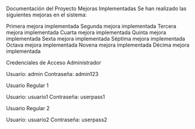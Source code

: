 Documentación del Proyecto
Mejoras Implementadas
Se han realizado las siguientes mejoras en el sistema:

Primera mejora implementada
Segunda mejora implementada
Tercera mejora implementada
Cuarta mejora implementada
Quinta mejora implementada
Sexta mejora implementada
Séptima mejora implementada
Octava mejora implementada
Novena mejora implementada
Décima mejora implementada

Credenciales de Acceso
Administrador

Usuario: admin
Contraseña: admin123

Usuario Regular 1

Usuario: usuario1
Contraseña: userpass1

Usuario Regular 2

Usuario: usuario2
Contraseña: userpass2
